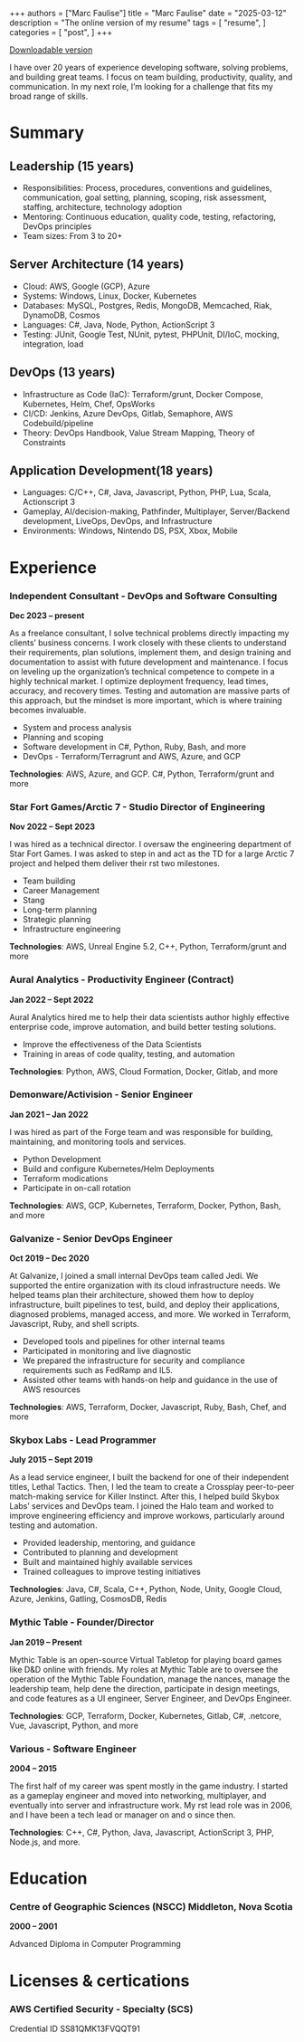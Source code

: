 +++
authors = ["Marc Faulise"]
title = "Marc Faulise"
date = "2025-03-12"
description = "The online version of my resume"
tags = [
    "resume",
]
categories = [
    "post",
]
+++

[Downloadable version](/consulting/docs/resume.pdf)

I have over 20 years of experience developing software, solving problems, and building great
teams. I focus on team building, productivity, quality, and communication. In my next role, I’m
looking for a challenge that fits my broad range of skills.

# Summary
## Leadership (15 years)
- Responsibilities: Process, procedures, conventions and guidelines, communication, goal
setting, planning, scoping, risk assessment, staffing, architecture, technology adoption
- Mentoring: Continuous education, quality code, testing, refactoring, DevOps principles
- Team sizes: From 3 to 20+
## Server Architecture (14 years)
- Cloud: AWS, Google (GCP), Azure
- Systems: Windows, Linux, Docker, Kubernetes
- Databases: MySQL, Postgres, Redis, MongoDB, Memcached, Riak, DynamoDB,
Cosmos
- Languages: C#, Java, Node, Python, ActionScript 3
- Testing: JUnit, Google Test, NUnit, pytest, PHPUnit, DI/IoC, mocking, integration, load
## DevOps (13 years)
- Infrastructure as Code (IaC): Terraform/grunt, Docker Compose, Kubernetes, Helm,
Chef, OpsWorks
- CI/CD: Jenkins, Azure DevOps, Gitlab, Semaphore, AWS Codebuild/pipeline
- Theory: DevOps Handbook, Value Stream Mapping, Theory of Constraints
## Application Development(18 years)
- Languages: C/C++, C#, Java, Javascript, Python, PHP, Lua, Scala, Actionscript 3
- Gameplay, AI/decision-making, Pathfinder, Multiplayer, Server/Backend development,
LiveOps, DevOps, and Infrastructure
- Environments: Windows, Nintendo DS, PSX, Xbox, Mobile

# Experience
### Independent Consultant - DevOps and Software Consulting

**Dec 2023 – present**

As a freelance consultant, I solve technical problems directly impacting my clients’ business
concerns. I work closely with these clients to understand their requirements, plan solutions,
implement them, and design training and documentation to assist with future development and
maintenance. I focus on leveling up the organization’s technical competence to compete in a
highly technical market. I optimize deployment frequency, lead times, accuracy, and recovery
times. Testing and automation are massive parts of this approach, but the mindset is more
important, which is where training becomes invaluable.
- System and process analysis
- Planning and scoping
- Software development in C#, Python, Ruby, Bash, and more
- DevOps - Terraform/Terragrunt and AWS, Azure, and GCP

**Technologies**: AWS, Azure, and GCP. C#, Python, Terraform/grunt and more

### Star Fort Games/Arctic 7 - Studio Director of Engineering

**Nov 2022 – Sept 2023**

I was hired as a technical director. I oversaw the engineering department of Star Fort Games. I
was asked to step in and act as the TD for a large Arctic 7 project and helped them deliver their
rst two milestones.
- Team building
- Career Management
- Stang
- Long-term planning
- Strategic planning
- Infrastructure engineering

**Technologies**: AWS, Unreal Engine 5.2, C++, Python, Terraform/grunt and more

### Aural Analytics - Productivity Engineer (Contract)

**Jan 2022 – Sept 2022**

Aural Analytics hired me to help their data scientists author highly effective enterprise code,
improve automation, and build better testing solutions.
- Improve the effectiveness of the Data Scientists
- Training in areas of code quality, testing, and automation

**Technologies**: Python, AWS, Cloud Formation, Docker, Gitlab, and more

### Demonware/Activision - Senior Engineer

**Jan 2021 – Jan 2022**

I was hired as part of the Forge team and was responsible for building, maintaining, and
monitoring tools and services.
- Python Development
- Build and configure Kubernetes/Helm Deployments
- Terraform modications
- Participate in on-call rotation

**Technologies**: AWS, GCP, Kubernetes, Terraform, Docker, Python, Bash, and more

### Galvanize - Senior DevOps Engineer

**Oct 2019 – Dec 2020**

At Galvanize, I joined a small internal DevOps team called Jedi. We supported the entire
organization with its cloud infrastructure needs. We helped teams plan their architecture, showed
them how to deploy infrastructure, built pipelines to test, build, and deploy their applications,
diagnosed problems, managed access, and more. We worked in Terraform, Javascript, Ruby, and
shell scripts.
- Developed tools and pipelines for other internal teams
- Participated in monitoring and live diagnostic
- We prepared the infrastructure for security and compliance requirements such as
FedRamp and IL5.
- Assisted other teams with hands-on help and guidance in the use of AWS resources

**Technologies**: AWS, Terraform, Docker, Javascript, Ruby, Bash, Chef, and more

### Skybox Labs - Lead Programmer

**July 2015 – Sept 2019**

As a lead service engineer, I built the backend for one of their independent titles, Lethal Tactics.
Then, I led the team to create a Crossplay peer-to-peer match-making service for Killer Instinct.
After this, I helped build Skybox Labs’ services and DevOps team. I joined the Halo team and
worked to improve engineering efficiency and improve workows, particularly around testing and
automation.
- Provided leadership, mentoring, and guidance
- Contributed to planning and development
- Built and maintained highly available services
- Trained colleagues to improve testing initiatives

**Technologies**: Java, C#, Scala, C++, Python, Node, Unity, Google Cloud, Azure, Jenkins, Gatling,
CosmosDB, Redis

### Mythic Table - Founder/Director

**Jan 2019 – Present**

Mythic Table is an open-source Virtual Tabletop for playing board games like D&D online with
friends.
My roles at Mythic Table are to oversee the operation of the Mythic Table Foundation, manage
the nances, manage the leadership team, help dene the direction, participate in design
meetings, and code features as a UI engineer, Server Engineer, and DevOps Engineer.

**Technologies**: GCP, Terraform, Docker, Kubernetes, Gitlab, C#, .netcore, Vue, Javascript, Python,
and more

### Various - Software Engineer

**2004 – 2015**

The first half of my career was spent mostly in the game industry. I started as a gameplay
engineer and moved into networking, multiplayer, and eventually into server and infrastructure
work. My rst lead role was in 2006, and I have been a tech lead or manager on and o since
then.

**Technologies**: C++, C#, Python, Java, Javascript, ActionScript 3, PHP, Node.js, and more.

# Education

### Centre of Geographic Sciences (NSCC) Middleton, Nova Scotia
**2000 – 2001**

Advanced Diploma in Computer Programming

# Licenses & certications
### AWS Certified Security - Specialty (SCS)
Credential ID SS81QMK13FVQQT91
